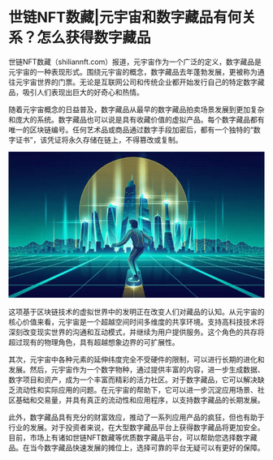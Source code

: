 # 世链NFT数藏|元宇宙和数字藏品有何关系？怎么获得数字藏品


世链NFT数藏（shiliannft.com）报道，元宇宙作为一个广泛的定义，数字藏品是元宇宙的一种表现形式。围绕元宇宙的概念，数字藏品去年蓬勃发展，更被称为通往元宇宙世界的门票。无论是互联网公司和传统企业都开始发行自己的特定数字藏品，吸引人们表现出巨大的好奇心和热情。

随着元宇宙概念的日益普及，数字藏品从最早的数字藏品拍卖场景发展到更加复杂和庞大的系统。数字藏品也可以说是具有收藏价值的虚拟产品。每个数字藏品都有唯一的区块链编号。任何艺术品或商品通过数字手段加密后，都有一个独特的“数字证书”，该凭证将永久存储在链上，不得篡改或复制。

![数字藏品](655.png)



这项基于区块链技术的虚拟世界中的发明正在改变人们对藏品的认知。从元宇宙的核心价值来看，元宇宙是一个超越空间时间多维度的共享环境。支持高科技技术将深刻改变现实世界的沟通和互动模式，并继续为用户提供服务。这个角色的共存将超过现有的物理角色，具有超越想象边界的可扩展性。

其次，元宇宙中各种元素的延伸纬度完全不受硬件的限制，可以进行长期的进化和发展。然后，元宇宙作为一个数字物种，通过提供丰富的内容，进一步生成数据、数字项目和资产，成为一个丰富而精彩的活力社区。对于数字藏品，它可以解决缺乏流动性和实际应用的问题。在元宇宙的帮助下，它可以进一步沉淀应用场景、社区基础和交易量，并具有真正的流动性和应用程序，以支持数字藏品的长期发展。

此外，数字藏品具有充分的财富效应，推动了一系列应用产品的疯狂，但也有助于行业的发展。对于投资者来说，在大型数字藏品平台上获得数字藏品将更加安全。目前，市场上有诸如世链NFT数藏等优质数字藏品平台，可以帮助您选择数字藏品。在当今数字藏品快速发展的摊位上，选择可靠的平台无疑可以有更好的保障。
